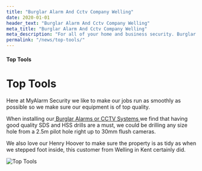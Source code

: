 ```yaml
---
title: "Burglar Alarm And Cctv Company Welling"
date: 2020-01-01
header_text: "Burglar Alarm And Cctv Company Welling"
meta_title: "Burglar Alarm And Cctv Company Welling"
meta_description: "For all of your home and business security. Burglar Alarm Servicing, Burglar Alarm Installation, Alarm Battery and CCTV. Call 020 8302 4065 or email us."
permalink: "/news/top-tools/"
---
```


#### Top Tools

# Top Tools

Here at MyAlarm Security we like to make our jobs run as smoothly as possible so we make sure our equipment is of top quality.

When installing our[ Burglar Alarms or CCTV Systems ](/categories/special-offers.php)we find that having good quality SDS and HSS drills are a must, we could be drilling any size hole from a 2.5m pilot hole right up to 30mm flush cameras.

We also love our Henry Hoover to make sure the property is as tidy as when we stepped foot inside, this customer from Welling in Kent certainly did.

![Top Tools](https://res.cloudinary.com/kbs/image/upload/xghbktdkt2pnyjskagpa.jpg)
